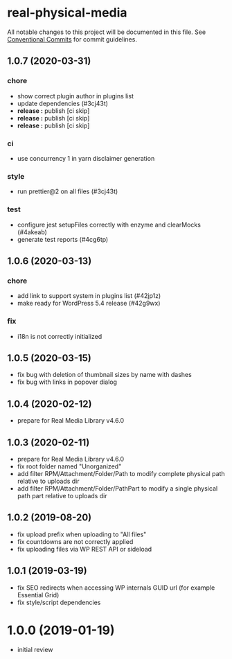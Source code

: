 # real-physical-media

All notable changes to this project will be documented in this file.
See [Conventional Commits](https://conventionalcommits.org) for commit guidelines.

## 1.0.7 (2020-03-31)


### chore

* show correct plugin author in plugins list
* update dependencies (#3cj43t)
* **release :** publish [ci skip]
* **release :** publish [ci skip]
* **release :** publish [ci skip]


### ci

* use concurrency 1 in yarn disclaimer generation


### style

* run prettier@2 on all files (#3cj43t)


### test

* configure jest setupFiles correctly with enzyme and clearMocks (#4akeab)
* generate test reports (#4cg6tp)





## 1.0.6 (2020-03-13)


### chore

* add link to support system in plugins list (#42jp1z)
* make ready for WordPress 5.4 release (#42g9wx)


### fix

* i18n is not correctly initialized





## 1.0.5 (2020-03-15)
- fix bug with deletion of thumbnail sizes by name with dashes
- fix bug with links in popover dialog

## 1.0.4 (2020-02-12)
- prepare for Real Media Library v4.6.0

## 1.0.3 (2020-02-11)
- prepare for Real Media Library v4.6.0
- fix root folder named "Unorganized"
- add filter RPM/Attachment/Folder/Path to modify complete physical path relative to uploads dir
- add filter RPM/Attachment/Folder/PathPart to modify a single physical path part relative to uploads dir

## 1.0.2 (2019-08-20)
- fix upload prefix when uploading to "All files"
- fix countdowns are not correctly applied
- fix uploading files via WP REST API or sideload

## 1.0.1 (2019-03-19)
- fix SEO redirects when accessing WP internals GUID url (for example Essential Grid)
- fix style/script dependencies

# 1.0.0 (2019-01-19)
- initial review
